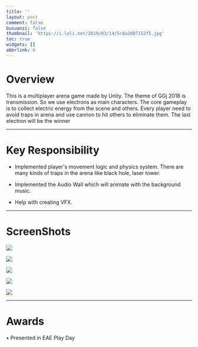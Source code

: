 ```yaml
---
title: ''
layout: post
comment: false
busuanzi: false
thumbnail: 'https://i.loli.net/2019/03/14/5c8a2087152f5.jpg'
toc: true
widgets: []
abbrlink: 6
---
```



# Overview

This is a multiplayer arena game made by Unity. The theme of GGj 2018 is transmission. So we use electrons as main characters. The core gameplay is to collect electric energy from the scene and others. Every player need to avoid traps in arena and use cannon to hit others to eliminate them. The last electron will be the winner



---
# Key Responsibility

- Implemented player's movement logic and physics system. There are many kinds of traps in the arena like black hole, laser tower.

- Implemented the Audio Wall which will animate with the background music. 

- Help with creating VFX.
---

# ScreenShots

![](https://i.loli.net/2019/03/14/5c8a2427d22ca.gif)

![](https://i.loli.net/2019/03/14/5c8a243d7e29a.gif)

![](https://i.loli.net/2019/03/14/5c8a244c33c55.gif)

![](https://i.loli.net/2019/03/14/5c8a245a30df3.gif)

![](https://i.loli.net/2019/03/14/5c8a245a30df3.gif)

---
# Awards

• Presented in EAE Play Day


